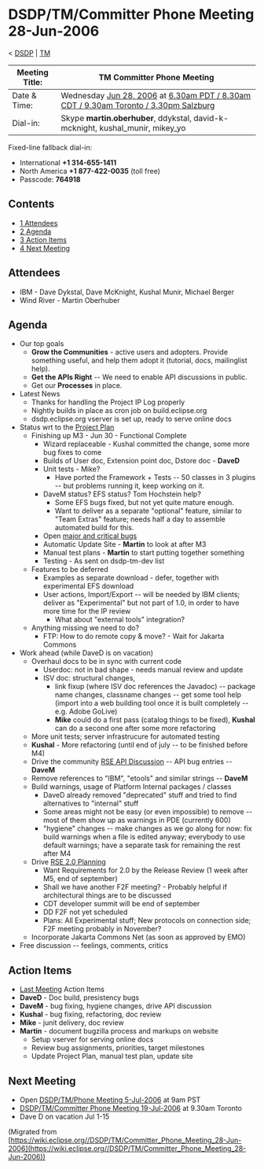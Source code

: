 

DSDP/TM/Committer Phone Meeting 28-Jun-2006
===========================================

< [DSDP](https://wiki.eclipse.org/DSDP "DSDP")‎ | [TM](./TM "DSDP/TM")

| Meeting Title: | **TM Committer Phone Meeting** |
| --- | --- |
| Date & Time: | Wednesday [Jun 28, 2006](./index.php?title=Jun_28,_2006&action=edit&redlink=1 "Jun 28, 2006 (page does not exist)") at [6.30am PDT / 8.30am CDT / 9.30am Toronto / 3.30pm Salzburg](http://www.timeanddate.com/worldclock/meetingdetails.html?year=2006&month=6&day=28&hour=13&min=30&sec=0&p1=223&p2=250&p3=421&p4=224) |
| Dial-in: | Skype **martin.oberhuber**, ddykstal, david-k-mcknight, kushal\_munir, mikey\_yo |

Fixed-line fallback dial-in:

*   International **+1 314-655-1411**
*   North America **+1 877-422-0035** (toll free)
*   Passcode: **764918**

Contents
--------

*   [1 Attendees](#Attendees)
*   [2 Agenda](#Agenda)
*   [3 Action Items](#Action-Items)
*   [4 Next Meeting](#Next-Meeting)

Attendees
---------

*   IBM - Dave Dykstal, Dave McKnight, Kushal Munir, Michael Berger
*   Wind River - Martin Oberhuber

Agenda
------

*   Our top goals
    *   **Grow the Communities** \- active users and adopters. Provide something useful, and help them adopt it (tutorial, docs, mailinglist help).
    *   **Get the APIs Right** \-\- We need to enable API discussions in public.
    *   Get our **Processes** in place.
*   Latest News
    *   Thanks for handling the Project IP Log properly
    *   Nightly builds in place as cron job on build.eclipse.org
    *   dsdp.eclipse.org vserver is set up, ready to serve online docs
*   Status wrt to the [Project Plan](https://www.eclipse.org/dsdp/tm/development/plan.php)
    *   Finishing up M3 - Jun 30 - Functional Complete
        *   Wizard replaceable - Kushal committed the change, some more bug fixes to come
        *   Builds of User doc, Extension point doc, Dstore doc - **DaveD**
        *   Unit tests - Mike?
            *   Have ported the Framework + Tests -- 50 classes in 3 plugins -- but problems running it, keep working on it.
        *   DaveM status? EFS status? Tom Hochstein help?
            *   Some EFS bugs fixed, but not yet quite mature enough.
            *   Want to deliver as a separate "optional" feature, similar to "Team Extras" feature; needs half a day to assemble automated build for this.
        *   Open [major and critical bugs](https://bugs.eclipse.org/bugs/buglist.cgi?query_format=advanced&classification=DSDP&product=Target+Management&component=RSE&bug_status=UNCONFIRMED&bug_status=NEW&bug_status=ASSIGNED&bug_status=REOPENED&bug_severity=blocker&bug_severity=critical&bug_severity=major&cmdtype=doit)
        *   Automatic Update Site - **Martin** to look at after M3
        *   Manual test plans - **Martin** to start putting together something
        *   Testing - As sent on dsdp-tm-dev list
    *   Features to be deferred
        *   Examples as separate download - defer, together with experimental EFS download
        *   User actions, Import/Export -- will be needed by IBM clients; deliver as "Experimental" but not part of 1.0, in order to have more time for the IP review
            *   What about "external tools" integration?
    *   Anything missing we need to do?
        *   FTP: How to do remote copy & move? - Wait for Jakarta Commons
*   Work ahead (while DaveD is on vacation)
    *   Overhaul docs to be in sync with current code
        *   Userdoc: not in bad shape - needs manual review and update
        *   ISV doc: structural changes,
            *   link fixup (where ISV doc references the Javadoc) -- package name changes, classname changes -- get some tool help (import into a web building tool once it is built completely -- e.g. Adobe GoLive)
            *   **Mike** could do a first pass (catalog things to be fixed), **Kushal** can do a second one after some more refactoring
    *   More unit tests; server infrastrucure for automated testing
    *   **Kushal** \- More refactoring (until end of july -- to be finished before M4)
    *   Drive the community [RSE API Discussion](./RSE_API_Discussion "RSE API Discussion") \-\- API bug entries -- **DaveM**
    *   Remove references to "IBM", "etools" and similar strings -- **DaveM**
    *   Build warnings, usage of Platform Internal packages / classes
        *   DaveD already removed "deprecated" stuff and tried to find alternatives to "internal" stuff
        *   Some areas might not be easy (or even impossible) to remove -- most of them show up as warnings in PDE (currently 600)
        *   "hygiene" changes -- make changes as we go along for now: fix build warnings when a file is edited anyway; everybody to use default warnings; have a separate task for remaining the rest after M4
    *   Drive [RSE 2.0 Planning](./RSE_2.0_Planning "RSE 2.0 Planning")
        *   Want Requirements for 2.0 by the Release Review (1 week after M5, end of september)
        *   Shall we have another F2F meeting? - Probably helpful if architectural things are to be discussed
        *   CDT developer summit will be end of september
        *   DD F2F not yet scheduled
        *   Plans: All Experimental stuff; New protocols on connection side; F2F meeting probably in November?
    *   Incorporate Jakarta Commons Net (as soon as approved by EMO)
*   Free discussion -- feelings, comments, critics

Action Items
------------

*   [Last Meeting](./Committer_Phone_Meeting_23-May-2006#Action_Items "DSDP/TM/Committer Phone Meeting 23-May-2006") Action Items
*   **DaveD** \- Doc build, presistency bugs
*   **DaveM** \- bug fixing, hygiene changes, drive API discussion
*   **Kushal** \- bug fixing, refactoring, doc review
*   **Mike** \- junit delivery, doc review
*   **Martin** \- document bugzilla process and markups on website
    *   Setup vserver for serving online docs
    *   Review bug assignments, priorities, target milestones
    *   Update Project Plan, manual test plan, update site

Next Meeting
------------

*   Open [DSDP/TM/Phone Meeting 5-Jul-2006](./Phone_Meeting_5-Jul-2006 "DSDP/TM/Phone Meeting 5-Jul-2006") at 9am PST
*   [DSDP/TM/Committer Phone Meeting 19-Jul-2006](./Committer_Phone_Meeting_19-Jul-2006 "DSDP/TM/Committer Phone Meeting 19-Jul-2006") at 9.30am Toronto
*   Dave D on vacation Jul 1-15


(Migrated from [https://wiki.eclipse.org//DSDP/TM/Committer_Phone_Meeting_28-Jun-2006](https://wiki.eclipse.org//DSDP/TM/Committer_Phone_Meeting_28-Jun-2006))
